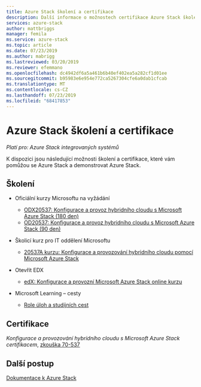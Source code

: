 ```yaml
---
title: Azure Stack školení a certifikace
description: Další informace o možnostech certifikace Azure Stack školení
services: azure-stack
author: mattbriggs
manager: femila
ms.service: azure-stack
ms.topic: article
ms.date: 07/23/2019
ms.author: mabrigg
ms.lastreviewed: 03/20/2019
ms.reviewer: efemmano
ms.openlocfilehash: dc4942df6a5a461b6b40ef402ea5a282cf1d01ee
ms.sourcegitcommit: b95983e6e954e772ca5267304cfe6a0dab1cfcab
ms.translationtype: MT
ms.contentlocale: cs-CZ
ms.lasthandoff: 07/23/2019
ms.locfileid: "68417853"
---
```

# <a name="azure-stack-training-and-certification"></a>Azure Stack školení a certifikace

*Platí pro: Azure Stack integrovaných systémů*

K dispozici jsou následující možnosti školení a certifikace, které vám pomůžou se Azure Stack a demonstrovat Azure Stack.

## <a name="training"></a>Školení

- Oficiální kurzy Microsoftu na vyžádání
   - [ODX20537: Konfigurace a provoz hybridního cloudu s Microsoft Azure Stack (180 den)](https://www.microsoft.com/en-us/learning/course.aspx?cid=ODX20537)
   - [OD20537: Konfigurace a provoz hybridního cloudu s Microsoft Azure Stack (90 den)](https://www.microsoft.com/en-us/learning/course.aspx?cid=OD20537)

- Školicí kurz pro IT oddělení Microsoftu
   - [20537A kurzu: Konfigurace a provozování hybridního cloudu pomocí Microsoft Azure Stack](https://aka.ms/azsmoc)

- Otevřít EDX
   - [edX: Konfigurace a provozní Microsoft Azure Stack online kurzu](https://aka.ms/AzureStackMOOC)
   
- Microsoft Learning – cesty
   - [Role úloh a studijních cest](https://azure.microsoft.com/training/learning-paths/)

## <a name="certification"></a>Certifikace

*Konfigurace a provozování hybridního cloudu s Microsoft Azure Stack certifikacem*, [zkouška 70-537](https://www.microsoft.com/learning/exam-70-537.aspx)

## <a name="next-steps"></a>Další postup

[Dokumentace k Azure Stack](/azure-stack/operator)
